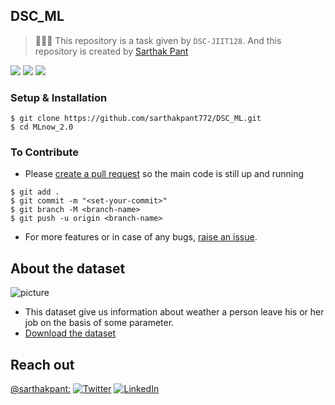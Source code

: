 
## DSC_ML

> 👩🏻‍💻  This repository is a task given by  `DSC-JIIT128`. And this repository is created by  [Sarthak Pant](https://github.com/sarthakpant772)


![](https://img.shields.io/badge/scikit_learn-F7931E?style=for-the-badge&logo=scikit-learn&logoColor=white)
![](https://img.shields.io/badge/Python-FFD43B?style=for-the-badge&logo=python&logoColor=darkgreen)
![](https://img.shields.io/badge/Pandas-2C2D72?style=for-the-badge&logo=pandas&logoColor=whit)




### Setup & Installation

```
$ git clone https://github.com/sarthakpant772/DSC_ML.git
$ cd MLnow_2.0
```

### To Contribute

- Please [create a pull request](https://github.com/sarthakpant772/DSC_ML/pulls) so the main code is still up and running

```
$ git add .
$ git commit -m "<set-your-commit>"
$ git branch -M <branch-name>
$ git push -u origin <branch-name>
```

- For more features or in case of any bugs, [raise an issue](https://github.com/sarthakpant772/DSC_ML/issues).


## About the dataset
![picture](https://thesaudiexpat.com/wp-content/uploads/2018/10/annual-leave1.png)
 - This dataset give us information about weather a person leave his or her job on the basis of some parameter.
 - [Download the dataset](https://www.kaggle.com/manasdalakoti/univai-hack-data)
 



## Reach out

[@sarthakpant:](https://github.com/sarthakpant772)
[![Twitter][1.2]][1]
[![LinkedIn][2.2]][2]

[1.2]: https://user-images.githubusercontent.com/26264600/88994487-151cad00-d31b-11ea-8795-da01dd1f29d7.png
[2.2]: https://user-images.githubusercontent.com/26264600/88994287-99226500-d31a-11ea-9a80-a91afd654777.png

[1]: https://twitter.com/1SarthakPant
[2]: https://www.linkedin.com/in/sarthak-pant-8844521b7/
